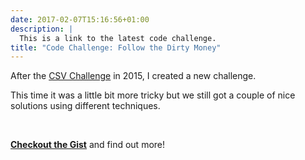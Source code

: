 ```yaml
---
date: 2017-02-07T15:16:56+01:00
description: |
  This is a link to the latest code challenge.
title: "Code Challenge: Follow the Dirty Money"
---
```


After the [CSV Challenge](/csv-challenge) in 2015, I created a new challenge.

This time it was a little bit more tricky but we still got a couple of nice solutions using different techniques.

<br>

**[Checkout the Gist](/dirtymoney)** and find out more!
